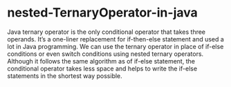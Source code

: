 # nested-TernaryOperator-in-java
Java ternary operator is the only conditional operator that takes three operands. It’s a one-liner replacement for if-then-else statement and used a lot in Java programming. We can use the ternary operator in place of if-else conditions or even switch conditions using nested ternary operators. Although it follows the same algorithm as of if-else statement, the conditional operator takes less space and helps to write the if-else statements in the shortest way possible.
